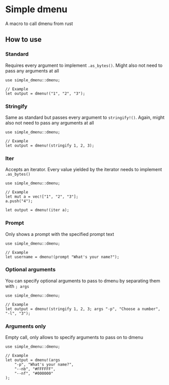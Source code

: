 # Simple dmenu
A macro to call dmenu from rust

## How to use

### Standard
Requires every argument to implement `.as_bytes()`.
Might also not need to pass any arguments at all
```
use simple_dmenu::dmenu;

// Example
let output = dmenu!("1", "2", "3");
```

### Stringify
Same as standard but passes every argument to `stringify!()`.
Again, might also not need to pass any arguments at all
```
use simple_dmenu::dmenu;

// Example
let output = dmenu!(stringify 1, 2, 3);
```

### Iter
Accepts an iterator.
Every value yielded by the iterator needs to implement `.as_bytes()`
```
use simple_dmenu::dmenu;

// Example
let mut a = vec!["1", "2", "3"];
a.push("4");

let output = dmenu!(iter a);
```

### Prompt
Only shows a prompt with the specified prompt text
```
use simple_dmenu::dmenu;

// Example
let username = dmenu!(prompt "What's your name?");
```

### Optional arguments
You can specify optional arguments to pass to dmenu by separating them with `; args`
```
use simple_dmenu::dmenu;

// Example
let output = dmenu!(stringify 1, 2, 3; args "-p", "Choose a number", "-l", "3");
```

### Arguments only
Empty call, only allows to specify arguments to pass on to dmenu
```
use simple_dmenu::dmenu;

// Example
let output = dmenu!(args
    "-p", "What's your name?",
    "--nb", "#FFFFFF",
    "--nf", "#000000"
);
```
